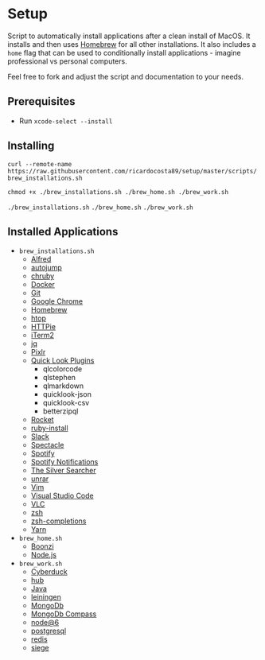 # Setup

Script to automatically install applications after a clean install of MacOS. It installs and then uses [Homebrew](http://brew.sh/) for all other installations. It also includes a `home` flag that can be used to conditionally install applications - imagine professional vs personal computers.

Feel free to fork and adjust the script and documentation to your needs.

## Prerequisites
* Run `xcode-select --install`

## Installing
`curl --remote-name https://raw.githubusercontent.com/ricardocosta89/setup/master/scripts/brew_installations.sh`

`chmod +x ./brew_installations.sh ./brew_home.sh ./brew_work.sh`

`./brew_installations.sh`
`./brew_home.sh`
`./brew_work.sh`

## Installed Applications
* `brew_installations.sh`
  * [Alfred](https://www.alfredapp.com/)
  * [autojump](https://github.com/wting/autojump)
  * [chruby](https://github.com/postmodern/chruby)
  * [Docker](https://www.docker.com/)
  * [Git](https://git-scm.com/)
  * [Google Chrome](https://www.google.com/chrome/)
  * [Homebrew](http://brew.sh/)
  * [htop](https://github.com/hishamhm/htop)
  * [HTTPie](https://github.com/jkbrzt/httpie/)
  * [iTerm2](https://www.iterm2.com/)
  * [jq](https://github.com/stedolan/jq)
  * [Pixlr](https://pixlr.com/)
  * [Quick Look Plugins](https://github.com/sindresorhus/quick-look-plugins)
    * qlcolorcode
    * qlstephen
    * qlmarkdown
    * quicklook-json
    * quicklook-csv
    * betterzipql
  * [Rocket](http://matthewpalmer.net/rocket/)
  * [ruby-install](https://github.com/postmodern/ruby-install)
  * [Slack](https://slack.com/)
  * [Spectacle](https://www.spectacleapp.com/)
  * [Spotify](https://www.spotify.com/)
  * [Spotify Notifications](https://spotify-notifications.citruspi.io/)
  * [The Silver Searcher](https://github.com/ggreer/the_silver_searcher)
  * [unrar](http://www.techradar.com/how-to/computing/apple/terminal-101-extracting-rar-files-1305669)
  * [Vim](http://www.vim.org/)
  * [Visual Studio Code](https://code.visualstudio.com/)
  * [VLC](http://www.videolan.org/vlc/index.html)
  * [zsh](http://www.zsh.org/)
  * [zsh-completions](https://github.com/zsh-users/zsh-completions)
  * [Yarn](https://yarnpkg.com/)
* `brew_home.sh`
  * [Boonzi](http://www.boonzi.pt/)
  * [Node.js](https://nodejs.org/en/)
* `brew_work.sh`
  * [Cyberduck](https://cyberduck.io)
  * [hub](https://github.com/github/hub)
  * [Java](https://java.com)
  * [leiningen](http://leiningen.org/)
  * [MongoDb](https://www.mongodb.com/)
  * [MongoDb Compass](https://www.mongodb.com/products/compass)
  * [node@6](https://nodejs.org/dist/latest-v6.x/docs/doc/api/index.html)
  * [postgresql](https://www.postgresql.org/)
  * [redis](https://redis.io/)
  * [siege](https://github.com/JoeDog/siege)